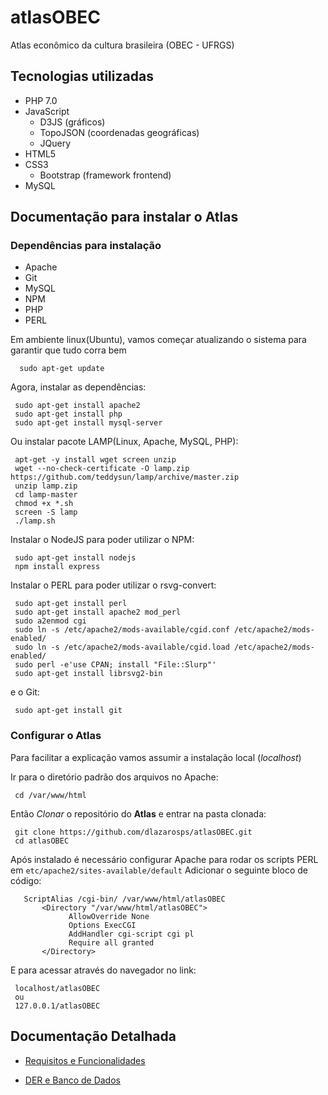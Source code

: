 # atlasOBEC
Atlas econômico da cultura brasileira (OBEC - UFRGS)

## Tecnologias utilizadas

 - PHP 7.0
 - JavaScript
    - D3JS (gráficos)
    - TopoJSON (coordenadas geográficas)
    - JQuery
 - HTML5
 - CSS3
    - Bootstrap (framework frontend)
 - MySQL


## Documentação para instalar o Atlas

### Dependências para instalação

 - Apache
 - Git
 - MySQL
 - NPM
 - PHP
 - PERL

Em ambiente linux(Ubuntu),
vamos começar atualizando o sistema para garantir que tudo corra bem
```
  sudo apt-get update
```
 Agora, instalar as dependências:
 ```
  sudo apt-get install apache2
  sudo apt-get install php
  sudo apt-get install mysql-server
 ```
 Ou instalar pacote LAMP(Linux, Apache, MySQL, PHP):
 ```
  apt-get -y install wget screen unzip
  wget --no-check-certificate -O lamp.zip https://github.com/teddysun/lamp/archive/master.zip
  unzip lamp.zip
  cd lamp-master
  chmod +x *.sh
  screen -S lamp
  ./lamp.sh
 ```
 Instalar o NodeJS para poder utilizar o NPM:
 ```
  sudo apt-get install nodejs
  npm install express
 ```

 Instalar o PERL para poder utilizar o rsvg-convert:
 ```
  sudo apt-get install perl
  sudo apt-get install apache2 mod_perl
  sudo a2enmod cgi
  sudo ln -s /etc/apache2/mods-available/cgid.conf /etc/apache2/mods-enabled/
  sudo ln -s /etc/apache2/mods-available/cgid.load /etc/apache2/mods-enabled/
  sudo perl -e'use CPAN; install "File::Slurp"'
  sudo apt-get install librsvg2-bin

 ```

 e o Git:
 ```
  sudo apt-get install git
 ```

### Configurar o Atlas

Para facilitar a explicação vamos assumir  a instalação local (_localhost_)

 Ir para o diretório padrão dos arquivos no Apache:
 ```
  cd /var/www/html
 ```

 Então _Clonar_ o repositório do **Atlas** e entrar na pasta clonada:
 ```
  git clone https://github.com/dlazarosps/atlasOBEC.git
  cd atlasOBEC
 ```

 Após instalado é necessário configurar Apache para rodar os scripts PERL em  ``etc/apache2/sites-available/default``
 Adicionar o seguinte bloco de código:
 ``` 
    ScriptAlias /cgi-bin/ /var/www/html/atlasOBEC
        <Directory "/var/www/html/atlasOBEC">
              AllowOverride None
              Options ExecCGI
              AddHandler cgi-script cgi pl
              Require all granted
        </Directory>
 ```

  E para acessar através do navegador no link:
 ```
  localhost/atlasOBEC
  ou
  127.0.0.1/atlasOBEC
 ```
 
## Documentação Detalhada

 - [Requisitos e Funcionalidades](https://drive.google.com/open?id=1awAMcvdPkXRN4dj4NJ1wAWA6tklW87aBFzwSc7-U1Xg)

 - [DER e Banco de Dados](https://drive.google.com/open?id=1WcOf5DdOZvBE5u3fzjbd6unO4dAXoQwPKn8P6FQK-aY)
